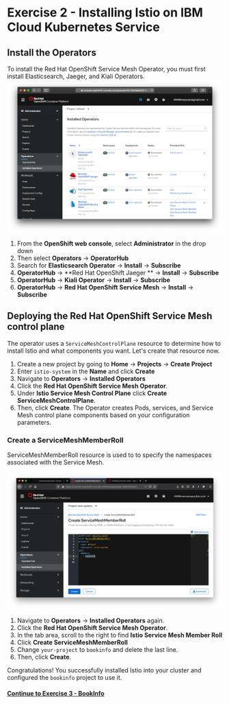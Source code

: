 # Exercise 2 - Installing Istio on IBM Cloud Kubernetes Service


## Install the Operators
To install the Red Hat OpenShift Service Mesh Operator, you must first install Elasticsearch, Jaeger, and Kiali Operators.
![](assets/../../assets/installed-opertors.png)
  
1. From the **OpenShift web console**, select **Administrator** in the drop down
2. Then select **Operators** -> **OperatorHub**
3. Search for **Elasticsearch Operator** -> **Install** -> **Subscribe**
4. **OperatorHub** -> **Red Hat OpenShift Jaeger ** -> **Install** -> **Subscribe**
5. **OperatorHub** -> **Kiali Operator** -> **Install** -> **Subscribe**
6. **OperatorHub** -> **Red Hat OpenShift Service Mesh** -> **Install** -> **Subscribe**


## Deploying the Red Hat OpenShift Service Mesh control plane

The operator uses a `ServiceMeshControlPlane` resource to determine how to install Istio and what components you want. Let's create that resource now.

1.  Create a new project by going to **Home** -> **Projects** -> **Create Project**
2.  Enter `istio-system` in the **Name** and click **Create**
3.  Navigate to **Operators** -> **Installed Operators**
4.  Click the **Red Hat OpenShift Service Mesh Operator**. 
5.  Under **Istio Service Mesh Control Plane** click **Create ServiceMeshControlPlane**.
6.  Then, click **Create**. The Operator creates Pods, services, and Service Mesh control plane components based on your configuration parameters.

### Create a ServiceMeshMemberRoll
ServiceMeshMemberRoll resource is used to to specify the namespaces associated with the Service Mesh.

![](assets/../../assets/servicemeshmemberroll.png)

1. Navigate to **Operators** → **Installed Operators** again.
2. Click the **Red Hat OpenShift Service Mesh Operator**.
3. In the tab area, scroll to the right to find **Istio Service Mesh Member Roll** 
4. Click **Create ServiceMeshMemberRoll**
5. Change `your-project` to `bookinfo` and delete the last line.
6. Then, click **Create**. 
    
Congratulations! You successfully installed Istio into your cluster and configured the `bookinfo` project to use it.


#### [Continue to Exercise 3 - BookInfo](../exercise-3/README.md)
